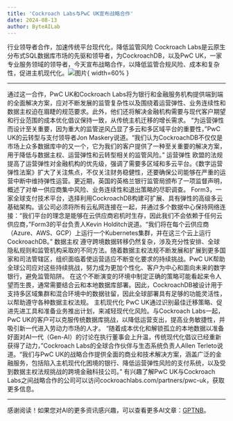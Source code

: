 ```yaml
---
title: 'Cockroach Labs与PwC UK宣布战略合作'
date: 2024-08-13
author: ByteAILab
---
```


行业领导者合作，加速传统平台现代化，降低监管风险
Cockroach Labs是云原生分布式SQL数据库市场的先驱和领导者，为CockroachDB，以及PwC UK，一家专业服务领域的领导者，今天宣布战略合作，以降低监管合规风险、成本和复杂性，促进主机现代化。![图片](https://ai-techpark.com/wp-content/uploads/2024/08/Cockr-960x540.jpg){ width=60% }

---

通过这一合作，PwC UK和Cockroach Labs将为银行和金融服务机构提供端到端的全面解决方案，应对不断发展的监管复杂性以及围绕着运营弹性、业务连续性和数据主权迫在眉睫的规范要求。此外，他们还将解决金融机构需要与现代客户期望和行业范围的成本优化倡议保持一致，从传统主机迁移的增长需求。
“为运营弹性而设计至关重要，因为重大的监管逆风凸显了多云和多区域平台的重要性，”PwC UK的云转型与支付领导者Jon Maskery说道。“我们认为CockroachDB不仅仅是市场上众多数据库中的又一个，它为我们的客户提供了一种至关重要的解决方案，用于降低与数据主权、运营弹性和云转型相关的监管风险。”
运营弹性
欧盟的法规提高了运营弹性对金融机构的优先级，强调了需要多区域和多云平台。《数字运营弹性法案》扩大了关注焦点，不仅关注财务稳健性，还要确保公司能够在严重的运营中断中维持弹性运营。更近期，英国的英格兰银行监管局颁布了一项监督声明，概述了对单一供应商集中风险、业务连续性和退出策略的尽职调查。
Form3，一家全球支付技术平台，选择利用CockroachDB构建可扩展、具有弹性的高级多云基础架构。该公司必须将所有云私网连接在一起，并通过多个数据中心保持网络连接：“我们平台的理念是能够在云供应商宕机时生存，因此我们不会依赖于任何云供应商，”Form3的平台负责人Kevin Holditch说道。“我们将在每个云供应商（Azure、AWS、GCP）上运行一个Kubernetes集群，并在这三个云上运行CockroachDB。”
数据主权
遵守跨境数据转移仍然复杂，涉及充分性安排、全球隐私规则和监管机构采取的不同方法。随着数据主权法规不断发展和扩展到更多国家和司法管辖区，组织面临着使运营适应不断变化要求的持续挑战。PwC UK帮助全球公司应对这些持续挑战，努力成为更加个性化、客户为中心和面向未来的数字银行，避免监管陷阱。
在这个不断演变的环境中制定正确的策略可能看起来令人望而生畏，通常需要结合云和本地数据库部署。因此，CockroachDB被设计用于支持多区域集群和混合环境中的数据驻留，因此全球部署具有足够的功能灵活性，以帮助遵守各种数据主权法规。
主机现代化
PwC UK通过识别最佳迁移策略、促进先进工具和准备业务推出计划，来减轻现代化风险。与Cockroach Labs一起，PwC UK的客户可以克服传统数据库挑战，以降低运营支出，提高业务敏捷性，并吸引新一代进入劳动力市场的人才。
“随着成本优化和解锁孤立的本地数据以准备好面对AI一代（Gen-AI）的讨论在执行董事会上升温，传统现代化倡议已经重新获得了动力，”Cockroach Labs的全球合作伙伴与生态系统负责人Allen Terleto说道。“我们与PwC UK的战略合作提供全面的商业和技术解决方案，涵盖广泛的金融服务，包括陷入主机现代化困境的银行、降低运营弹性风险的支付系统，以及受到数据主权法规挑战的跨境金融科技公司。”
有兴趣了解PwC UK与Cockroach Labs之间战略合作的公司可以访问cockroachlabs.com/partners/pwc-uk，获取更多信息。

---
感谢阅读！如果您对AI的更多资讯感兴趣，可以查看更多AI文章：[GPTNB](https://gptnb.com)。